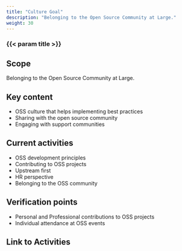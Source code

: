 ```yaml
---
title: "Culture Goal"
description: "Belonging to the Open Source Community at Large."
weight: 30
---
```


### {{< param title >}}

## Scope

Belonging to the Open Source Community at Large.

## Key content

* OSS culture that helps implementing best practices
* Sharing with the open source community
* Engaging with support communities

## Current activities

* OSS development principles
* Contributing to OSS projects
* Upstream first
* HR perspective
* Belonging to the OSS community

## Verification points

* Personal and Professional contributions to OSS projects
* Individual attendance at OSS events

## Link to Activities
